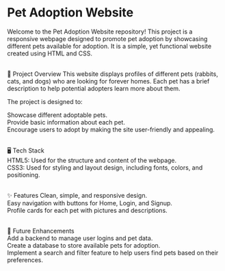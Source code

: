 <h1>Pet Adoption Website</h1>
Welcome to the Pet Adoption Website repository! This project is a responsive webpage designed to promote pet adoption by showcasing different pets available for adoption. It is a simple, yet functional website created using HTML and CSS.<br><br>

🐾 Project Overview
This website displays profiles of different pets (rabbits, cats, and dogs) who are looking for forever homes. Each pet has a brief description to help potential adopters learn more about them.<br>

The project is designed to:<br>

Showcase different adoptable pets.<br>
Provide basic information about each pet.<br>
Encourage users to adopt by making the site user-friendly and appealing.<br><br>


🖥️ Tech Stack<br>
HTML5: Used for the structure and content of the webpage.<br>
CSS3: Used for styling and layout design, including fonts, colors, and positioning.<br><br>


✨ Features
Clean, simple, and responsive design.<br>
Easy navigation with buttons for Home, Login, and Signup.<br>
Profile cards for each pet with pictures and descriptions.<br><br>

🔧 Future Enhancements<br>
Add a backend to manage user logins and pet data.<br>
Create a database to store available pets for adoption.<br>
Implement a search and filter feature to help users find pets based on their preferences.
